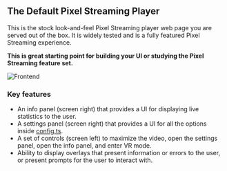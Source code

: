 ## The Default Pixel Streaming Player

This is the stock look-and-feel Pixel Streaming player web page you are served out of the box. It is widely tested and is a fully featured Pixel Streaming experience. 

**This is great starting point for building your UI or studying the Pixel Streaming feature set.**

![Frontend](https://raw.githubusercontent.com/EpicGamesExt/PixelStreamingInfrastructure/0aabae464daa95925cf6fa238ac18d0a5561a421/Frontend/implementations/EpicGames/docs/images/frontend.jpg)

### Key features
- An info panel (screen right) that provides a UI for displaying live statistics to the user.
- A settings panel (screen right) that provides a UI for all the options inside [config.ts](https://github.com/EpicGamesExt/PixelStreamingInfrastructure/tree/UE5.2/Frontend/library/src/Config/Config.ts).
- A set of controls (screen left) to maximize the video, open the settings panel, open the info panel, and enter VR mode.
- Ability to display overlays that present information or errors to the user, or present prompts for the user to interact with.
